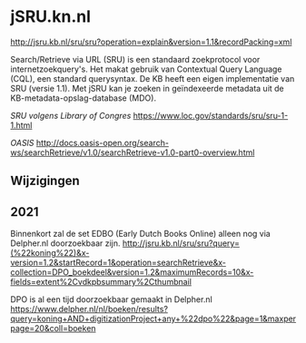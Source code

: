 # jSRU.kn.nl
http://jsru.kb.nl/sru/sru?operation=explain&version=1.1&recordPacking=xml

Search/Retrieve via URL (SRU) is een standaard zoekprotocol voor internetzoekquery's.
Het makat gebruik van Contextual Query Language (CQL), een standard querysyntax.
De KB heeft een eigen implementatie van SRU (versie 1.1).
Met jSRU kan je zoeken in geïndexeerde metadata uit de KB-metadata-opslag-database (MDO).

*SRU volgens Library of Congres*
https://www.loc.gov/standards/sru/sru-1-1.html
    
*OASIS*
http://docs.oasis-open.org/search-ws/searchRetrieve/v1.0/searchRetrieve-v1.0-part0-overview.html

## Wijzigingen

## 2021
Binnenkort zal de set EDBO (Early Dutch Books Online) alleen nog via Delpher.nl doorzoekbaar zijn.
http://jsru.kb.nl/sru/sru?query=(%22koning%22)&x-version=1.2&startRecord=1&operation=searchRetrieve&x-collection=DPO_boekdeel&version=1.2&maximumRecords=10&x-fields=extent%2Cvdkpbsummary%2Cthumbnail

DPO is al een tijd doorzoekbaar gemaakt in Delpher.nl
https://www.delpher.nl/nl/boeken/results?query=koning+AND+digitizationProject+any+%22dpo%22&page=1&maxperpage=20&coll=boeken